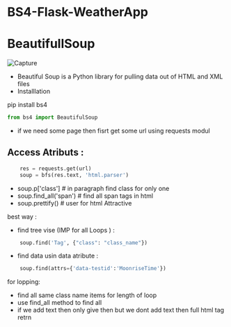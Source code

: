 # BS4-Flask-WeatherApp

# BeautifullSoup
![Capture](https://user-images.githubusercontent.com/107461719/226921624-086e3c61-4653-485a-bdf1-9623405ab3f5.PNG)

- Beautiful Soup is a Python library for pulling data out of HTML and XML files
- Installlation

 pip install bs4
```python
from bs4 import BeautifulSoup
```

- if we need some page then fisrt get some url using requests modul



## Access Atributs :
```python
    res = requests.get(url)
    soup = bfs(res.text, 'html.parser')
```
- soup.p['class'] # in paragraph find class for only one 
- soup.find_all('span') # find all span tags in html
- soup.prettify() # user for html Attractive 

best way :
- find tree vise (IMP for all Loops ) :
```python
    soup.find('Tag', {"class": "class_name"})
```
- find data usin data atribute :

```python
    soup.find(attrs={'data-testid':'MoonriseTime'})
```


for lopping:
- find all same class name items for length of loop 
- use find_all method to find all 
- if we add text then only give then but we dont add text then full html tag retrn 
